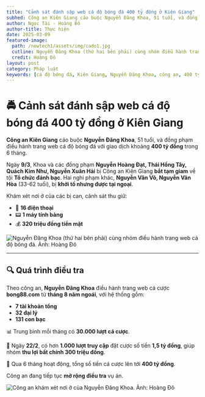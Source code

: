```yaml
---
title: "Cảnh sát đánh sập web cá độ bóng đá 400 tỷ đồng ở Kiên Giang" 
subhed: Công an Kiên Giang cáo buộc Nguyễn Đăng Khoa, 51 tuổi, và đồng phạm điều hành trang web cá độ bóng đá với giao dịch khoảng 400 tỷ đồng trong 6 tháng.
author: Ngọc Tài - Hoàng Đô
author-title: Thực hiện
date: 2025-03-09
featured-image: 
  path: /newtech1/assets/img/cado1.jpg
  cutline: Nguyễn Đăng Khoa (thứ hai bên phải) cùng nhóm điều hành trang web cá độ bóng đá.
  credit: Hoàng Đô
layout: post
category: Pháp luật
keywords: [cá độ bóng đá, Kiên Giang, Nguyễn Đăng Khoa, công an, 400 tỷ đồng]
---
```

# 🚔 Cảnh sát đánh sập web cá độ bóng đá 400 tỷ đồng ở Kiên Giang

**Công an Kiên Giang** cáo buộc **Nguyễn Đăng Khoa**, 51 tuổi, và đồng phạm điều hành trang web cá độ bóng đá với giao dịch khoảng **400 tỷ đồng** trong 6 tháng.

Ngày **9/3**, Khoa và các đồng phạm **Nguyễn Hoàng Đạt, Thái Hồng Tây, Quách Kim Như, Nguyễn Xuân Hải** bị Công an Kiên Giang **bắt tạm giam** về tội **Tổ chức đánh bạc**. Hai nghi phạm khác, **Nguyễn Văn Võ, Nguyễn Văn Hòa** (33-62 tuổi), bị **khởi tố nhưng được tại ngoại**.

Khám xét nơi ở của các bị can, cảnh sát thu giữ:

- 📱 **16 điện thoại**
- 📟 **1 máy tính bảng**
- 💰 **320 triệu đồng tiền mặt**

![*Nguyễn Đăng Khoa (thứ hai bên phải) cùng nhóm điều hành trang web cá độ bóng đá. Ảnh: Hoàng Đô*](/newtech1/assets/img/cado1.jpg)  

---

## 🔍 Quá trình điều tra

Theo công an, **Nguyễn Đăng Khoa** điều hành trang web cá cược **bong88.com** từ **tháng 8 năm ngoái**, với hệ thống gồm:

- **7 tài khoản tổng**
- **32 đại lý**
- **131 con bạc**

📊 Trung bình mỗi tháng có **30.000 lượt cá cược**.  

📅 Ngày **22/2**, có hơn **1.000 lượt truy cập** đặt cược số tiền **1,5 tỷ đồng**, giúp nhóm **thu lợi bất chính 300 triệu đồng**.

🔎 Qua 6 tháng hoạt động, tổng số tiền cá cược lên tới **400 tỷ đồng**.

Công an đang tiếp tục **mở rộng điều tra** vụ án.

![*Công an khám xét nơi ở của Nguyễn Đăng Khoa. Ảnh: Hoàng Đô*](/newtech1/assets/img/cado1.1.jpg)  

